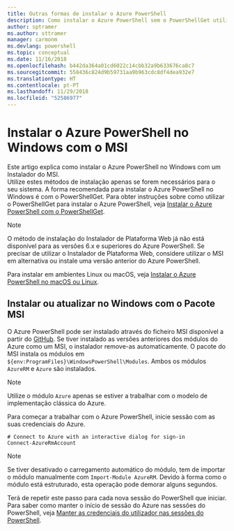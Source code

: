 ```yaml
---
title: Outras formas de instalar o Azure PowerShell
description: Como instalar o Azure PowerShell sem o PowerShellGet utilizar um MSI
author: sptramer
ms.author: sttramer
manager: carmonm
ms.devlang: powershell
ms.topic: conceptual
ms.date: 11/16/2018
ms.openlocfilehash: b442da364a01cd6022c14cbb32a9b633676ca8c7
ms.sourcegitcommit: 558436c824d9b59731aa9b963cdc8df4dea932e7
ms.translationtype: HT
ms.contentlocale: pt-PT
ms.lasthandoff: 11/29/2018
ms.locfileid: "52586977"
---
```

# <a name="install-azure-powershell-on-windows-with-msi"></a>Instalar o Azure PowerShell no Windows com o MSI

Este artigo explica como instalar o Azure PowerShell no Windows com um Instalador do MSI.  
Utilize estes métodos de instalação apenas se forem necessários para o seu sistema. A forma recomendada para instalar o Azure PowerShell no Windows é com o PowerShellGet. Para obter instruções sobre como utilizar o PowerShellGet para instalar o Azure PowerShell, veja [Instalar o Azure PowerShell com o PowerShellGet](install-azurerm-ps.md).

> [!NOTE]
> O método de instalação do Instalador de Plataforma Web já não está disponível para as versões 6.x e superiores do Azure PowerShell. Se precisar de utilizar o Instalador de Plataforma Web, considere utilizar o MSI em alternativa ou instale uma versão anterior do Azure PowerShell.

Para instalar em ambientes Linux ou macOS, veja [Instalar o Azure PowerShell no macOS ou Linux](install-azurermps-maclinux.md).

## <a name="install-or-update-on-windows-using-the-msi-package"></a>Instalar ou atualizar no Windows com o Pacote MSI

O Azure PowerShell pode ser instalado através do ficheiro MSI disponível a partir do [GitHub](https://github.com/Azure/azure-powershell/releases/latest). Se tiver instalado as versões anteriores dos módulos do Azure como um MSI, o instalador remove-as automaticamente. O pacote do MSI instala os módulos em `${env:ProgramFiles}\WindowsPowerShell\Modules`. Ambos os módulos `AzureRM` e `Azure` são instalados.

> [!NOTE]
> Utilize o módulo `Azure` apenas se estiver a trabalhar com o modelo de implementação clássica do Azure.

Para começar a trabalhar com o Azure PowerShell, inicie sessão com as suas credenciais do Azure.

```powershell-interactive
# Connect to Azure with an interactive dialog for sign-in
Connect-AzureRmAccount
```

> [!NOTE]
>
> Se tiver desativado o carregamento automático do módulo, tem de importar o módulo manualmente com `Import-Module AzureRM`. Devido à forma como o módulo está estruturado, esta operação pode demorar alguns segundos.

Terá de repetir este passo para cada nova sessão do PowerShell que iniciar. Para saber como manter o início de sessão do Azure nas sessões do PowerShell, veja [Manter as credenciais do utilizador nas sessões do PowerShell](context-persistence.md).

